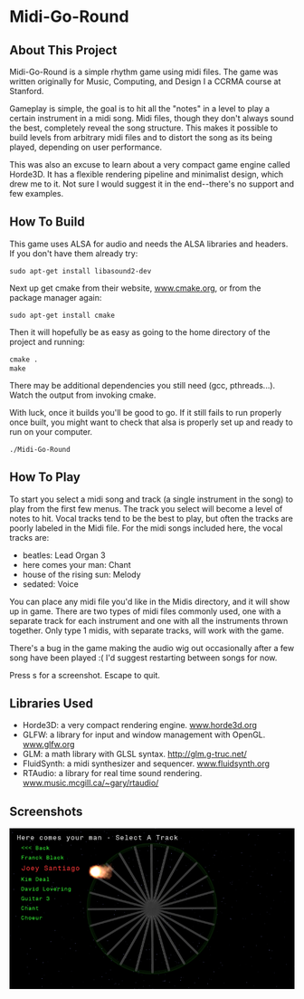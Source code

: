 Midi-Go-Round
=============

About This Project
------------------

Midi-Go-Round is a simple rhythm game using midi files. The game was written originally for Music, Computing, and Design I a CCRMA course at Stanford.

Gameplay is simple, the goal is to hit all the "notes" in a level to play a certain instrument in a midi song. Midi files, though they don't always sound the best, completely reveal the song structure. This makes it possible to build levels from arbitrary midi files and to distort the song as its being played, depending on user performance.

This was also an excuse to learn about a very compact game engine called Horde3D. It has a flexible rendering pipeline and minimalist design, which drew me to it. Not sure I would suggest it in the end--there's no support and few examples.

How To Build
------------

This game uses ALSA for audio and needs the ALSA libraries and headers. If you don't have them already try:

    sudo apt-get install libasound2-dev

Next up get cmake from their website, www.cmake.org, or from the package manager again:

    sudo apt-get install cmake

Then it will hopefully be as easy as going to the home directory of the project and running:

    cmake .
    make

There may be additional dependencies you still need (gcc, pthreads...). Watch the output from invoking cmake.

With luck, once it builds you'll be good to go. If it still fails to run properly once built, you might want to check that alsa is properly set up and ready to run on your computer.

    ./Midi-Go-Round

How To Play
-----------

To start you select a midi song and track (a single instrument in the song) to play from the first few menus. The track you select will become a level of notes to hit. Vocal tracks tend to be the best to play, but often the tracks are poorly labeled in the Midi file. For the midi songs included here, the vocal tracks are:
- beatles: Lead Organ 3
- here comes your man: Chant
- house of the rising sun: Melody
- sedated: Voice

You can place any midi file you'd like in the Midis directory, and it will show up in game. There are two types of midi files commonly used, one with a separate track for each instrument and one with all the instruments thrown together. Only type 1 midis, with separate tracks, will work with the game.

There's a bug in the game making the audio wig out occasionally after a few song have been played :( I'd suggest restarting between songs for now.

Press s for a screenshot. Escape to quit.

Libraries Used
--------------

- Horde3D: a very compact rendering engine. www.horde3d.org
- GLFW: a library for input and window management with OpenGL. www.glfw.org
- GLM: a math library with GLSL syntax. http://glm.g-truc.net/
- FluidSynth: a midi synthesizer and sequencer. www.fluidsynth.org
- RTAudio: a library for real time sound rendering. www.music.mcgill.ca/~gary/rtaudio/

Screenshots
-----------

![Screenshot1](https://github.com/mattdangerw/midi-go-round/blob/master/Screenshots/screenshot1.png)
